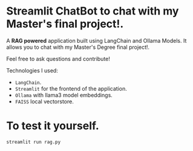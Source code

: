 # Streamlit ChatBot to chat with my Master's final project!.

A **RAG powered** application built using LangChain and Ollama Models. It allows you to chat with my Master's Degree final project!.

Feel free to ask questions and contribute!

Technologies I used:
- `LangChain`.
- `Streamlit` for the frontend of the application.
- `Ollama` with llama3 model embeddings.
- `FAISS` local vectorstore.


# To test it yourself.
`streamlit run rag.py`
